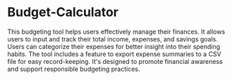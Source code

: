 # Budget-Calculator
This budgeting tool helps users effectively manage their finances.
It allows users to input and track their total income, expenses, and savings goals.
Users can categorize their expenses for better insight into their spending habits.
The tool includes a feature to export expense summaries to a CSV file for easy record-keeping.
It's designed to promote financial awareness and support responsible budgeting practices.


